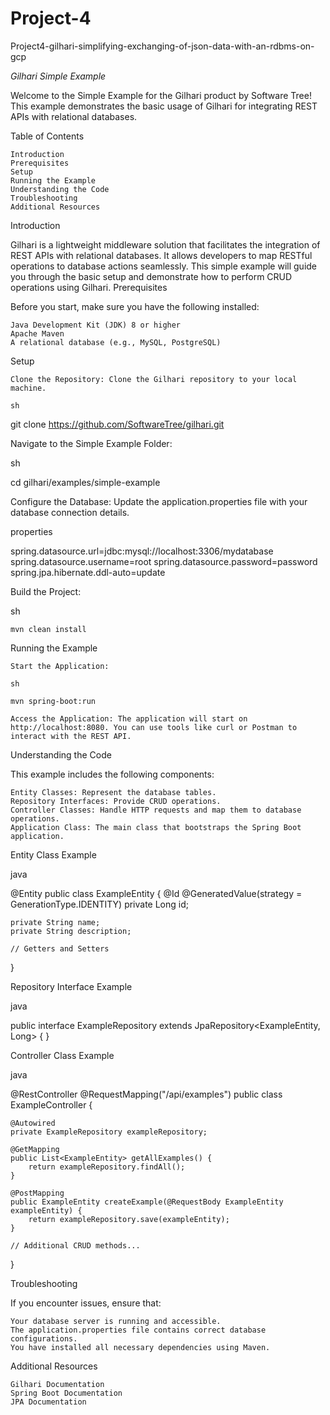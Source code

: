 # Project-4
Project4-gilhari-simplifying-exchanging-of-json-data-with-an-rdbms-on-gcp


*Gilhari Simple Example*

Welcome to the Simple Example for the Gilhari product by Software Tree! This example demonstrates the basic usage of Gilhari for integrating REST APIs with relational databases.

Table of Contents

    Introduction
    Prerequisites
    Setup
    Running the Example
    Understanding the Code
    Troubleshooting
    Additional Resources

Introduction

Gilhari is a lightweight middleware solution that facilitates the integration of REST APIs with relational databases. It allows developers to map RESTful operations to database actions seamlessly. This simple example will guide you through the basic setup and demonstrate how to perform CRUD operations using Gilhari.
Prerequisites

Before you start, make sure you have the following installed:

    Java Development Kit (JDK) 8 or higher
    Apache Maven
    A relational database (e.g., MySQL, PostgreSQL)

Setup

    Clone the Repository: Clone the Gilhari repository to your local machine.

    sh

git clone https://github.com/SoftwareTree/gilhari.git

Navigate to the Simple Example Folder:

sh

cd gilhari/examples/simple-example

Configure the Database: Update the application.properties file with your database connection details.

properties

spring.datasource.url=jdbc:mysql://localhost:3306/mydatabase
spring.datasource.username=root
spring.datasource.password=password
spring.jpa.hibernate.ddl-auto=update

Build the Project:

sh

    mvn clean install

Running the Example

    Start the Application:

    sh

    mvn spring-boot:run

    Access the Application: The application will start on http://localhost:8080. You can use tools like curl or Postman to interact with the REST API.

Understanding the Code

This example includes the following components:

    Entity Classes: Represent the database tables.
    Repository Interfaces: Provide CRUD operations.
    Controller Classes: Handle HTTP requests and map them to database operations.
    Application Class: The main class that bootstraps the Spring Boot application.

Entity Class Example

java

@Entity
public class ExampleEntity {
    @Id
    @GeneratedValue(strategy = GenerationType.IDENTITY)
    private Long id;

    private String name;
    private String description;

    // Getters and Setters
}

Repository Interface Example

java

public interface ExampleRepository extends JpaRepository<ExampleEntity, Long> {
}

Controller Class Example

java

@RestController
@RequestMapping("/api/examples")
public class ExampleController {

    @Autowired
    private ExampleRepository exampleRepository;

    @GetMapping
    public List<ExampleEntity> getAllExamples() {
        return exampleRepository.findAll();
    }

    @PostMapping
    public ExampleEntity createExample(@RequestBody ExampleEntity exampleEntity) {
        return exampleRepository.save(exampleEntity);
    }

    // Additional CRUD methods...
}

Troubleshooting

If you encounter issues, ensure that:

    Your database server is running and accessible.
    The application.properties file contains correct database configurations.
    You have installed all necessary dependencies using Maven.

Additional Resources

    Gilhari Documentation
    Spring Boot Documentation
    JPA Documentation
